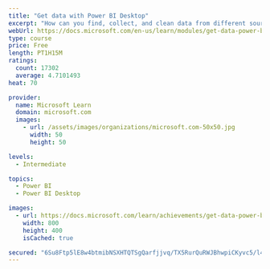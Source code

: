 ```yaml
---
title: "Get data with Power BI Desktop"
excerpt: "How can you find, collect, and clean data from different sources? Power BI is a tool for making sense of your data. You will learn tricks to make data-gathering easier."
webUrl: https://docs.microsoft.com/en-us/learn/modules/get-data-power-bi/
type: course
price: Free
length: PT1H15M
ratings:
  count: 17302
  average: 4.7101493
heat: 70

provider:
  name: Microsoft Learn
  domain: microsoft.com
  images:
    - url: /assets/images/organizations/microsoft.com-50x50.jpg
      width: 50
      height: 50

levels:
  - Intermediate

topics:
  - Power BI
  - Power BI Desktop

images:
  - url: https://docs.microsoft.com/learn/achievements/get-data-power-bi-desktop-social.png
    width: 800
    height: 400
    isCached: true

secured: "6Su8Ftp5lE8w4btmibNSXHTQTSgQarfjjvq/TX5RurQuRWJBhwpiCKyvc5/l4K97jUIJQ67GM684qnXM6FcxcdzkbR5qShC32z//lEh4WtUIaABk4Zv8xoSSVQU88EyoZ5WVJ4uIH83plgqg/TBkB7tN3/jcxVYgcleY/1P/nGHzoZ/6lkOUNLxCHXJTwlTxAhwAElb/DKX3Ot3P9CEntZODkQ/xBOOthWf5qdZNWe8ZCxguqM32JUKzFL9HOiBaz1OOikOTPUsuuo/k5/9whWZ1VTqkGMnlBSgXgBsW9fQdvLxW+ADwfqkOeezAceJ4u+D95iWR6iqQZtlZu9u1//P8rtLGHFIO1eqU9YI4+znQvLuLapJCet50M0QbnF9uBwwhCt+58cewfYFbedIpiMkLCzffTK+EEtc9hrJcQ6DE5ZD/uOF7avfnF0p626hl;E31VSCEqBl2CMF0mUgOzxg=="
---
```


